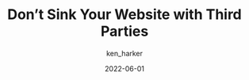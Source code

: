 ---
author: ken_harker
date: 2022-06-01
draft: true
permalink: false
publisher: smashingmag
tags:
  - embed-code
  - dependencies
  - performance
target_url: https://www.smashingmagazine.com/2022/06/dont-sink-website-third-parties/
title: Don’t Sink Your Website with Third Parties
---
